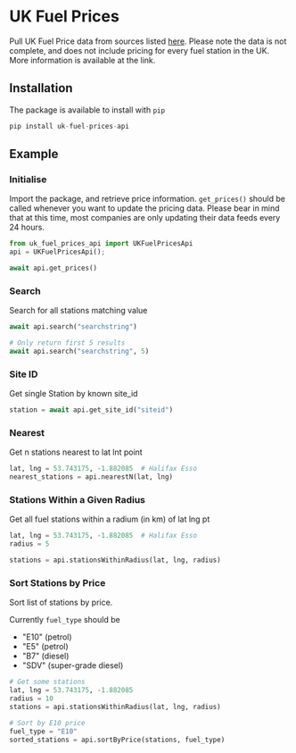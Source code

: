 # UK Fuel Prices

Pull UK Fuel Price data from sources listed [here](https://www.gov.uk/guidance/access-fuel-price-data). Please note the data is not complete, and does not include pricing for every fuel station in the UK. More information is available at the link.

## Installation
The package is available to install with `pip`

```python
pip install uk-fuel-prices-api
```

## Example

### Initialise
Import the package, and retrieve price information. `get_prices()` should be called whenever you want to update the pricing data. Please bear in mind that at this time, most companies are only updating their data feeds every 24 hours.
```python
from uk_fuel_prices_api import UKFuelPricesApi
api = UKFuelPricesApi();

await api.get_prices()
```

### Search
Search for all stations matching value
```python
await api.search("searchstring")

# Only return first 5 results
await api.search("searchstring", 5)
```

### Site ID
Get single Station by known site_id
```python
station = await api.get_site_id("siteid")
```

### Nearest
Get n stations nearest to lat lnt point
```python
lat, lng = 53.743175, -1.882085  # Halifax Esso
nearest_stations = api.nearestN(lat, lng)
```

### Stations Within a Given Radius
Get all fuel stations within a radium (in km) of lat lng pt
```python
lat, lng = 53.743175, -1.882085  # Halifax Esso
radius = 5

stations = api.stationsWithinRadius(lat, lng, radius)
```

### Sort Stations by Price
Sort list of stations by price.

Currently `fuel_type` should be
  * "E10" (petrol)
  * "E5" (petrol)
  * "B7" (diesel)
  * "SDV" (super-grade diesel)

```python
# Get some stations
lat, lng = 53.743175, -1.882085
radius = 10
stations = api.stationsWithinRadius(lat, lng, radius)

# Sort by E10 price
fuel_type = "E10"
sorted_stations = api.sortByPrice(stations, fuel_type)
```